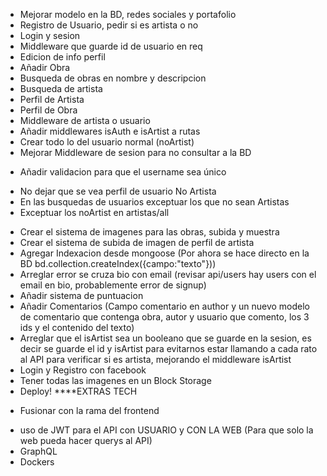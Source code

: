 * Mejorar modelo en la BD, redes sociales y portafolio
* Registro de Usuario, pedir si es artista o no
* Login y sesion
* Middleware que guarde id de usuario en req
* Edicion de info perfil
* Añadir Obra
* Busqueda de obras en nombre y descripcion
* Busqueda de artista
* Perfil de Artista
* Perfil de Obra
* Middleware de artista o usuario
* Añadir middlewares isAuth e isArtist a rutas
* Crear todo lo del usuario normal (noArtist)
* Mejorar Middleware de sesion para no consultar a la BD
- Añadir validacion para que el username sea único
* No dejar que se vea perfil de usuario No Artista
* En las busquedas de usuarios exceptuar los que no sean Artistas
* Exceptuar los noArtist en artistas/all
- Crear el sistema de imagenes para las obras, subida y muestra
- Crear el sistema de subida de imagen de perfil de artista
- Agregar Indexacion desde mongoose (Por ahora se hace directo en la BD bd.collection.createIndex({campo:"texto"}))
- Arreglar error se cruza bio con email (revisar api/users hay users con el email en bio, probablemente error de signup)
- Añadir sistema de puntuacion
- Añadir Comentarios (Campo comentario en author y un nuevo modelo de comentario que contenga obra, autor y usuario que comento, los 3 ids y el contenido del texto)
- Arreglar que el isArtist sea un booleano que se guarde en la sesion, es decir se guarde el id y isArtist para evitarnos estar llamando a cada rato al API para verificar si es artista, mejorando el middleware isArtist
- Login y Registro con facebook
- Tener todas las imagenes en un Block Storage
- Deploy!
****EXTRAS TECH
* Fusionar con la rama del frontend
- uso de JWT para el API con USUARIO y CON LA WEB (Para que solo la web pueda hacer querys al API)
- GraphQL
- Dockers
